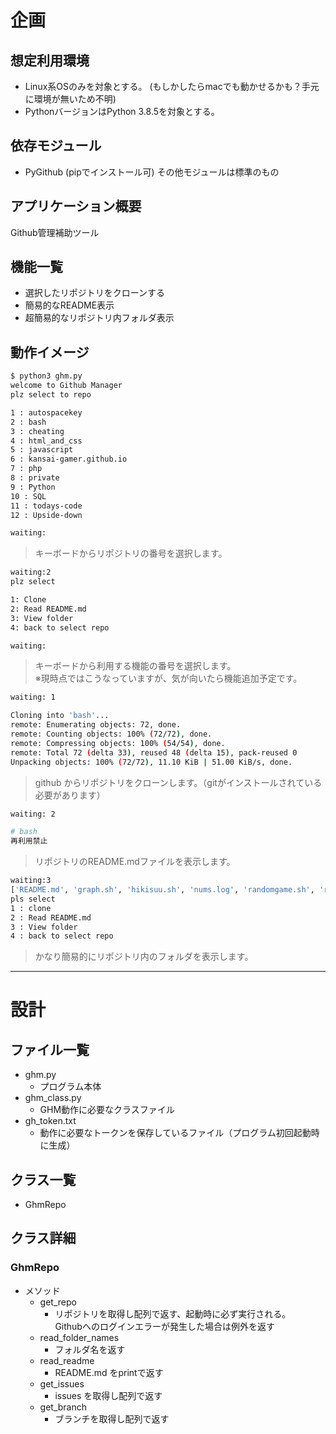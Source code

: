 # 企画  

## 想定利用環境  

* Linux系OSのみを対象とする。  (もしかしたらmacでも動かせるかも？手元に環境が無いため不明)
* PythonバージョンはPython 3.8.5を対象とする。

## 依存モジュール

* PyGithub (pipでインストール可)
その他モジュールは標準のもの

## アプリケーション概要

Github管理補助ツール

## 機能一覧  

* 選択したリポジトリをクローンする
* 簡易的なREADME表示
* 超簡易的なリポジトリ内フォルダ表示

## 動作イメージ  
```bash
$ python3 ghm.py
welcome to Github Manager
plz select to repo

1 : autospacekey
2 : bash
3 : cheating
4 : html_and_css
5 : javascript
6 : kansai-gamer.github.io
7 : php
8 : private
9 : Python
10 : SQL
11 : todays-code
12 : Upside-down

waiting:
```
> キーボードからリポジトリの番号を選択します。

```bash
waiting:2
plz select

1: Clone
2: Read README.md
3: View folder
4: back to select repo

waiting:
```
> キーボードから利用する機能の番号を選択します。  
※現時点ではこうなっていますが、気が向いたら機能追加予定です。
```bash
waiting: 1

Cloning into 'bash'...
remote: Enumerating objects: 72, done.
remote: Counting objects: 100% (72/72), done.
remote: Compressing objects: 100% (54/54), done.
remote: Total 72 (delta 33), reused 48 (delta 15), pack-reused 0
Unpacking objects: 100% (72/72), 11.10 KiB | 51.00 KiB/s, done.

```
>github からリポジトリをクローンします。（gitがインストールされている必要があります）
```bash
waiting: 2

# bash
再利用禁止
```
>リポジトリのREADME.mdファイルを表示します。

```bash
waiting:3
['README.md', 'graph.sh', 'hikisuu.sh', 'nums.log', 'randomgame.sh', 'readlog.sh', 'script13_select.sh', 'sentaku.sh', '入数数値前後比較.sh']
pls select
1 : clone
2 : Read README.md
3 : View folder
4 : back to select repo
```
>かなり簡易的にリポジトリ内のフォルダを表示します。

---
# 設計

## ファイル一覧

* ghm.py  
    * プログラム本体
* ghm_class.py
    * GHM動作に必要なクラスファイル
* gh_token.txt
    * 動作に必要なトークンを保存しているファイル（プログラム初回起動時に生成）

## クラス一覧
* GhmRepo

## クラス詳細

### GhmRepo
* メソッド
    * get_repo
        * リポジトリを取得し配列で返す、起動時に必ず実行される。  
        Githubへのログインエラーが発生した場合は例外を返す
    * read_folder_names
        * フォルダ名を返す
    * read_readme
        * README.md をprintで返す
    * get_issues
        * issues を取得し配列で返す
    * get_branch
        * ブランチを取得し配列で返す